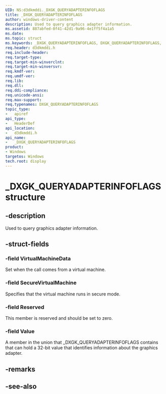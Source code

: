 ```yaml
---
UID: NS:d3dkmddi._DXGK_QUERYADAPTERINFOFLAGS
title: _DXGK_QUERYADAPTERINFOFLAGS
author: windows-driver-content
description: Used to query graphics adapter information.
ms.assetid: 887abfed-0f41-42d1-9a96-4e1ff5f4a1a5
ms.date:
ms.topic: struct
ms.keywords: _DXGK_QUERYADAPTERINFOFLAGS, DXGK_QUERYADAPTERINFOFLAGS,
req.header: d3dkmddi.h
req.include-header:
req.target-type:
req.target-min-winverclnt:
req.target-min-winversvr:
req.kmdf-ver:
req.umdf-ver:
req.lib:
req.dll:
req.ddi-compliance:
req.unicode-ansi:
req.max-support:
req.typenames: DXGK_QUERYADAPTERINFOFLAGS
topic_type:
-	apiref
api_type:
-	HeaderDef
api_location:
-	d3dkmddi.h
api_name:
-	_DXGK_QUERYADAPTERINFOFLAGS
product: 
- Windows
targetos: Windows
tech.root: display
---
```


# _DXGK_QUERYADAPTERINFOFLAGS structure

## -description

Used to query graphics adapter information.

## -struct-fields

### -field VirtualMachineData

Set when the call comes from a virtual machine.

### -field SecureVirtualMachine

Specifies that the virtual machine runs in secure mode.

### -field Reserved

This member is reserved and should be set to zero.

### -field Value

A member in the union that _DXGK_QUERYADAPTERINFOFLAGS contains that can hold a 32-bit value that identifies information about the graphics adapter.

## -remarks

## -see-also
